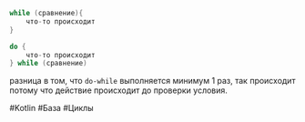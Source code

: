 ```Kotlin
while (сравнение){
	что-то происходит
}
```

```Kotlin
do {
	что-то происходит
} while (сравнение)
```
разница в том, что `do-while` выполняется минимум 1 раз, так происходит потому что действие происходит до проверки условия.

#Kotlin #База #Циклы